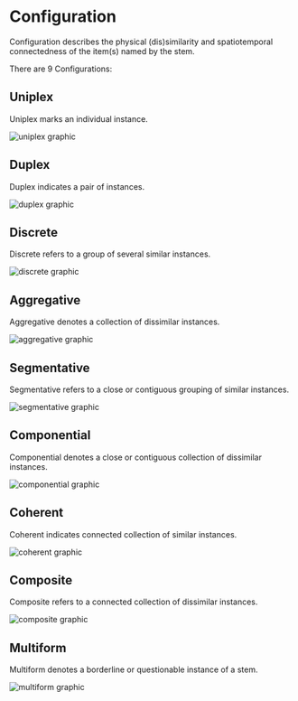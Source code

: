 # Configuration
Configuration describes the physical (dis)similarity and spatiotemporal connectedness of the item(s) named by the stem.

There are 9 Configurations:

## Uniplex
Uniplex marks an individual instance.  

![uniplex graphic](../graphics/uniplex_filled.png)


## Duplex
Duplex indicates a pair of instances.  

![duplex graphic](../graphics/duplex_filled.png)

## Discrete
Discrete refers to a group of several similar instances.  

![discrete graphic](../graphics/discrete_filled.png)

## Aggregative
Aggregative denotes a collection of dissimilar instances.  

![aggregative graphic](../graphics/aggregative_filled.png)

## Segmentative
Segmentative refers to a close or contiguous grouping of similar instances.  

![segmentative graphic](../graphics/segmentative_filled.png)

## Componential
Componential denotes a close or contiguous collection of dissimilar instances.  

![componential graphic](../graphics/componential_filled.png)

## Coherent
Coherent indicates connected collection of similar instances.  

![coherent graphic](../graphics/coherent_filled.png)

## Composite
Composite refers to a connected collection of dissimilar instances.  

![composite graphic](../graphics/composite_filled.png)

## Multiform
Multiform denotes a borderline or questionable instance of a stem.  

![multiform graphic](../graphics/multiform_filled.png)
